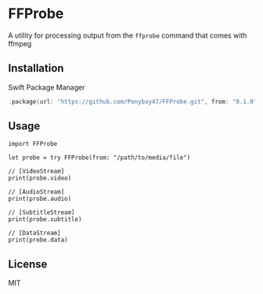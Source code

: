 # FFProbe

A utility for processing output from the `ffprobe` command that comes with ffmpeg

## Installation
Swift Package Manager
```swift
.package(url: "https://github.com/Ponyboy47/FFProbe.git", from: "0.1.0")
```

## Usage
```
import FFProbe

let probe = try FFProbe(from: "/path/to/media/file")

// [VideoStream]
print(probe.video)

// [AudioStream]
print(probe.audio)

// [SubtitleStream]
print(probe.subtitle)

// [DataStream]
print(probe.data)
```

## License
MIT
